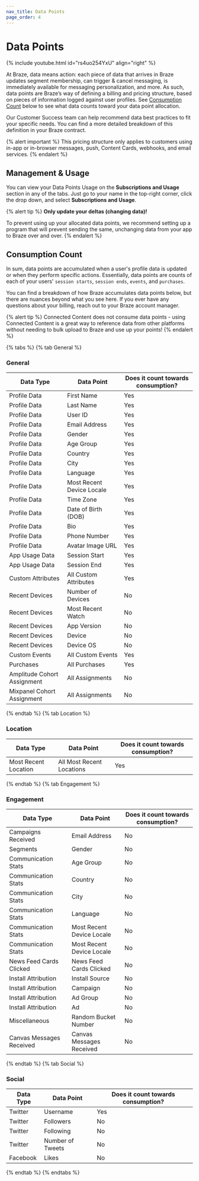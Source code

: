 ```yaml
---
nav_title: Data Points
page_order: 4
---
```


# Data Points

{% include youtube.html id="rs4uo254YxU" align="right" %}

At Braze, data means action: each piece of data that arrives in Braze updates segment membership, can trigger & cancel messaging, is immediately available for messaging personalization, and more. As such, data points are Braze’s way of defining a billing and pricing structure, based on pieces of information logged against user profiles. See [Consumption Count](#consumption-count) below to see what data counts toward your data point allocation.

Our Customer Success team can help recommend data best practices to fit your specific needs. You can find a more detailed breakdown of this definition in your Braze contract.

{% alert important %}
This pricing structure only applies to customers using in-app or in-browser messages, push, Content Cards, webhooks, and email services.
{% endalert %}

## Management & Usage

You can view your Data Points Usage on the __Subscriptions and Usage__ section in any of the tabs. Just go to your name in the top-right corner, click the drop down, and select __Subscriptions and Usage__.

{% alert tip %}
__Only update your deltas (changing data)!__

To prevent using up your allocated data points, we recommend setting up a program that will prevent sending the same, unchanging data from your app to Braze over and over.
{% endalert %}


## Consumption Count

In sum, data points are accumulated when a user's profile data is updated or when they perform specific actions. Essentially, data points are counts of each of your users' `session starts`, `session ends`, `events`, and `purchases`.

You can find a breakdown of how Braze accumulates data points below, but there are nuances beyond what you see here. If you ever have any questions about your billing, reach out to your Braze account manager.

{% alert tip %}
Connected Content does not consume data points - using Connected Content is a great way to reference data from other platforms without needing to bulk upload to Braze and use up your points!
{% endalert %}

{% tabs %}
{% tab General %}

### General

|Data Type | Data Point | Does it count towards consumption? |
|---|---|---|
|Profile Data | First Name | Yes |
|Profile Data | Last Name | Yes |
|Profile Data | User ID | Yes |
|Profile Data | Email Address | Yes |
|Profile Data | Gender | Yes |
|Profile Data | Age Group | Yes |
|Profile Data | Country | Yes |
|Profile Data | City | Yes |
|Profile Data | Language | Yes |
|Profile Data | Most Recent Device Locale | Yes |
|Profile Data | Time Zone | Yes |
|Profile Data | Date of Birth (DOB) | Yes |
|Profile Data | Bio | Yes |
|Profile Data | Phone Number  | Yes |
|Profile Data | Avatar Image URL | Yes |
|App Usage Data |Session Start | Yes |
|App Usage Data |Session End | Yes |
|Custom Attributes | All Custom Attributes | Yes |
|Recent Devices | Number of Devices | No |
|Recent Devices | Most Recent Watch | No |
|Recent Devices | App Version | No |
|Recent Devices | Device | No |
|Recent Devices | Device OS | No |
|Custom Events | All Custom Events | Yes |
|Purchases | All Purchases | Yes |
|Amplitude Cohort Assignment | All Assignments | No |
|Mixpanel Cohort Assignment | All Assignments | No |

  {% endtab %}
{% tab Location %}

### Location

|Data Type | Data Point | Does it count towards consumption? |
|---|---|---|
|Most Recent Location | All Most Recent Locations | Yes |

  {% endtab %}
{% tab Engagement %}

### Engagement

|Data Type | Data Point | Does it count towards consumption? |
|---|---|---|
|Campaigns Received | Email Address | No |
|Segments | Gender | No |
|Communication Stats | Age Group | No |
|Communication Stats | Country | No |
|Communication Stats | City | No |
|Communication Stats | Language | No |
|Communication Stats | Most Recent Device Locale | No |
|Communication Stats | Most Recent Device Locale | No |
|News Feed Cards Clicked | News Feed Cards Clicked | No |
|Install Attribution | Install Source | No |
|Install Attribution | Campaign | No |
|Install Attribution | Ad Group | No |
|Install Attribution | Ad | No |
|Miscellaneous | Random Bucket Number | No |
|Canvas Messages Received | Canvas Messages Received | No |

 {% endtab %}
{% tab Social %}

### Social

|Data Type | Data Point | Does it count towards consumption? |
|---|---|---|
|Twitter | Username | Yes |
|Twitter | Followers | No |
|Twitter | Following | No |
|Twitter | Number of Tweets | No |
|Facebook | Likes | No |

 {% endtab %}
{% endtabs %}
